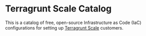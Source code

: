 # Terragrunt Scale Catalog

This is a catalog of free, open-source Infrastructure as Code (IaC) configurations for setting up [Terragrunt Scale](https://terragrunt.gruntwork.io/terragrunt-scale/) customers.
